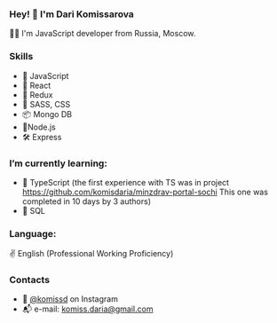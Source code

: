 ### Hey! 👋 I'm Dari Komissarova

👩‍💻 I'm JavaScript developer from Russia, Moscow.

### Skills
* 💎 JavaScript
* 🧩 React
* 🎯 Redux
* 🧿 SASS, CSS
* 📦 Mongo DB
* 🔋Node.js
* 🛠 Express

### I’m currently learning:
* 🧠 TypeScript (the first experience with TS was in project https://github.com/komisdaria/minzdrav-portal-sochi This one was completed in 10 days by 3 authors)
* 🔗 SQL

### Language:
✌ English (Professional Working Proficiency)

### Contacts
* 🤳 [@komissd](https://www.instagram.com/komissd/) on Instagram
* 📬 e-mail: komiss.daria@gmail.com

<!--
**komisdaria/komisdaria** is a ✨ _special_ ✨ repository because its `README.md` (this file) appears on your GitHub profile.

Here are some ideas to get you started:

- 🔭 I’m currently working on ...
- 🌱 I’m currently learning ...
- 👯 I’m looking to collaborate on ...
- 🤔 I’m looking for help with ...
- 💬 Ask me about ...
- 📫 How to reach me: ...
- 😄 Pronouns: ...
- ⚡ Fun fact: ...
-->
